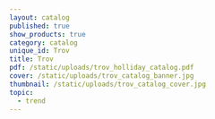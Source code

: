 ```yaml
---
layout: catalog
published: true
show_products: true
category: catalog
unique_id: Trov
title: Trov
pdf: /static/uploads/trov_holliday_catalog.pdf
cover: /static/uploads/trov_catalog_banner.jpg
thumbnail: /static/uploads/trov_catalog_cover.jpg
topic:
  - trend
---
```


